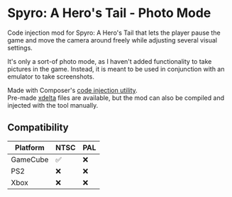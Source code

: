 # Spyro: A Hero's Tail - Photo Mode
Code injection mod for Spyro: A Hero's Tail that lets the player pause the game and move the camera around freely while adjusting several visual settings.

It's only a sort-of photo mode, as I haven't added functionality to take pictures in the game. Instead, it is meant to be used in conjunction with an emulator to take screenshots.

Made with Composer's [code injection utility](https://github.com/C0mposer/C-Game-Modding-Utility).<br>
Pre-made  [xdelta](https://www.romhacking.net/utilities/598/) files are available, but the mod can also be compiled and injected with the tool manually.

## Compatibility

| Platform | NTSC | PAL   |
| -------- | ---- | ----- |
| GameCube | ✅    | ❌     |
| PS2      | ❌    | ❌     |
| Xbox     | ❌    | ❌     |